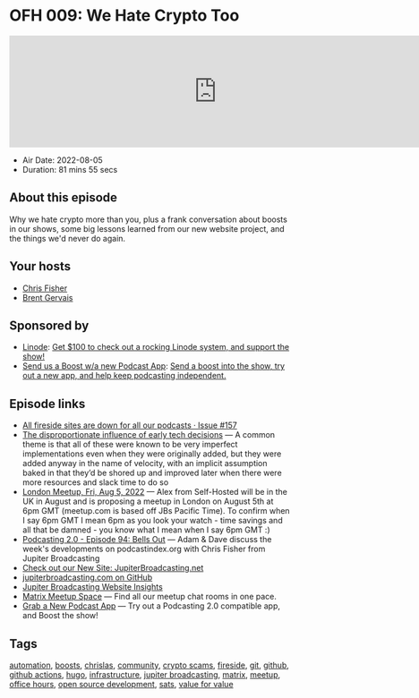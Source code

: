 # OFH 009: We Hate Crypto Too

<iframe src="https://player.fireside.fm/v2/MkcqFyfv+lbzZJFkk?theme=dark" width="740" height="200" frameborder="0" scrolling="no"></iframe>

* Air Date: 2022-08-05
* Duration: 81 mins 55 secs

## About this episode

Why we hate crypto more than you, plus a frank conversation about boosts in our shows, some big lessons learned from our new website project, and the things we'd never do again.

## Your hosts
* [Chris Fisher](https://www.officehours.hair//hosts/chrislas)
* [Brent Gervais](https://www.officehours.hair//hosts/brentgervais)

## Sponsored by

  * [Linode](https://linode.com/jupiter): [Get $100 to check out a rocking Linode system, and support the show!](https://linode.com/jupiter)
  * [Send us a Boost w/a new Podcast App](http://newpodcastapps.com/): [Send a boost into the show, try out a new app, and help keep podcasting independent. ](http://newpodcastapps.com/)



## Episode links

  * [All fireside sites are down for all our podcasts · Issue #157](https://github.com/firesidelabs/fireside-features/issues/157 "All fireside sites are down for all our podcasts · Issue #157")
  * [The disproportionate influence of early tech decisions](https://brandur.org/fragments/early-tech-decisions "The disproportionate influence of early tech decisions") — A common theme is that all of these were known to be very imperfect implementations even when they were originally added, but they were added anyway in the name of velocity, with an implicit assumption baked in that they’d be shored up and improved later when there were more resources and slack time to do so
  * [London Meetup, Fri, Aug 5, 2022](https://www.meetup.com/jupiterbroadcasting/events/286056077/ "London Meetup, Fri, Aug 5, 2022") — Alex from Self-Hosted will be in the UK in August and is proposing a meetup in London on August 5th at 6pm GMT (meetup.com is based off JBs Pacific Time). To confirm when I say 6pm GMT I mean 6pm as you look your watch - time savings and all that be damned - you know what I mean when I say 6pm GMT :)
  * [Podcasting 2.0 - Episode 94: Bells Out](https://fountain.fm/episode/9098790353 "Podcasting 2.0 - Episode 94: Bells Out") — Adam & Dave discuss the week's developments on podcastindex.org with Chris Fisher from Jupiter Broadcasting 
  * [Check out our New Site: JupiterBroadcasting.net](https://jupiterbroadcasting.net/ "Check out our New Site: JupiterBroadcasting.net")
  * [jupiterbroadcasting.com on GitHub](https://github.com/JupiterBroadcasting/jupiterbroadcasting.com/ "jupiterbroadcasting.com on GitHub")
  * [Jupiter Broadcasting Website Insights](https://github.com/JupiterBroadcasting/jupiterbroadcasting.com/pulse/monthly "Jupiter Broadcasting Website Insights")
  * [Matrix Meetup Space](https://bit.ly/meetupmatrix "Matrix Meetup Space") — Find all our meetup chat rooms in one pace.
  * [Grab a New Podcast App](https://podcastindex.org/apps?appTypes=app&elements=Value "Grab a New Podcast App") — Try out a Podcasting 2.0 compatible app, and Boost the show!



## Tags

[automation](https://www.officehours.hair//tags/automation), [boosts](https://www.officehours.hair//tags/boosts), [chrislas](https://www.officehours.hair//tags/chrislas), [community](https://www.officehours.hair//tags/community), [crypto scams](https://www.officehours.hair//tags/crypto%20scams), [fireside](https://www.officehours.hair//tags/fireside), [git](https://www.officehours.hair//tags/git), [github](https://www.officehours.hair//tags/github), [github actions](https://www.officehours.hair//tags/github%20actions), [hugo](https://www.officehours.hair//tags/hugo), [infrastructure](https://www.officehours.hair//tags/infrastructure), [jupiter broadcasting](https://www.officehours.hair//tags/jupiter%20broadcasting), [matrix](https://www.officehours.hair//tags/matrix), [meetup](https://www.officehours.hair//tags/meetup), [office hours](https://www.officehours.hair//tags/office%20hours), [open source development](https://www.officehours.hair//tags/open%20source%20development), [sats](https://www.officehours.hair//tags/sats), [value for value](https://www.officehours.hair//tags/value%20for%20value)